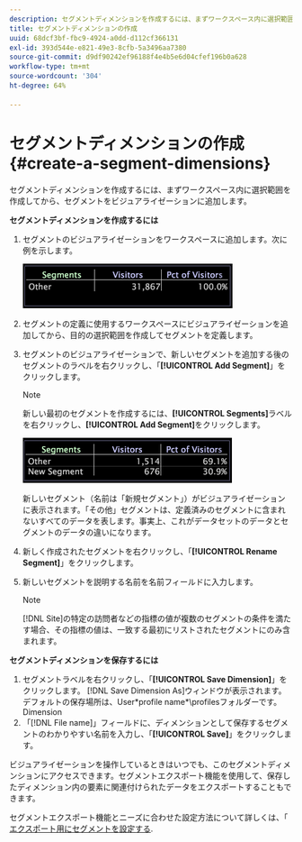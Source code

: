 ```yaml
---
description: セグメントディメンションを作成するには、まずワークスペース内に選択範囲を作成してから、セグメントをビジュアライゼーションに追加します。
title: セグメントディメンションの作成
uuid: 68dcf3bf-fbc9-4924-a0dd-d112cf366131
exl-id: 393d544e-e821-49e3-8cfb-5a3496aa7380
source-git-commit: d9df90242ef96188f4e4b5e6d04cfef196b0a628
workflow-type: tm+mt
source-wordcount: '304'
ht-degree: 64%

---
```


# セグメントディメンションの作成{#create-a-segment-dimensions}

セグメントディメンションを作成するには、まずワークスペース内に選択範囲を作成してから、セグメントをビジュアライゼーションに追加します。

**セグメントディメンションを作成するには**

1. セグメントのビジュアライゼーションをワークスペースに追加します。次に例を示します。

   ![](assets/vis_Segment.png)

1. セグメントの定義に使用するワークスペースにビジュアライゼーションを追加してから、目的の選択範囲を作成してセグメントを定義します。
1. セグメントのビジュアライゼーションで、新しいセグメントを追加する後のセグメントのラベルを右クリックし、「**[!UICONTROL Add Segment]**」をクリックします。

   >[!NOTE]
   >
   >新しい最初のセグメントを作成するには、**[!UICONTROL Segments]**&#x200B;ラベルを右クリックし、**[!UICONTROL Add Segment]**&#x200B;をクリックします。

   ![](assets/vis_SegmentNew.png)

   新しいセグメント（名前は「新規セグメント」）がビジュアライゼーションに表示されます。「その他」セグメントは、定義済みのセグメントに含まれないすべてのデータを表します。事実上、これがデータセットのデータとセグメントのデータの違いになります。

1. 新しく作成されたセグメントを右クリックし、「**[!UICONTROL Rename Segment]**」をクリックします。
1. 新しいセグメントを説明する名前を名前フィールドに入力します。

   >[!NOTE]
   >
   >[!DNL Site]の特定の訪問者などの指標の値が複数のセグメントの条件を満たす場合、その指標の値は、一致する最初にリストされたセグメントにのみ含まれます。

**セグメントディメンションを保存するには**

1. セグメントラベルを右クリックし、「**[!UICONTROL Save Dimension]**」をクリックします。 [!DNL Save Dimension As]ウィンドウが表示されます。 デフォルトの保存場所は、User\*profile name*\profilesフォルダーです。Dimension
1. 「[!DNL File name]」フィールドに、ディメンションとして保存するセグメントのわかりやすい名前を入力し、「**[!UICONTROL Save]**」をクリックします。

ビジュアライゼーションを操作しているときはいつでも、このセグメントディメンションにアクセスできます。セグメントエクスポート機能を使用して、保存したディメンション内の要素に関連付けられたデータをエクスポートすることもできます。

セグメントエクスポート機能とニーズに合わせた設定方法について詳しくは、「 [エクスポート用にセグメントを設定する](../../../../home/c-get-started/c-exp-data-seg-exp/t-config-sgts-expt.md#task-8857f221fa66463990ec9b60db6db372).
